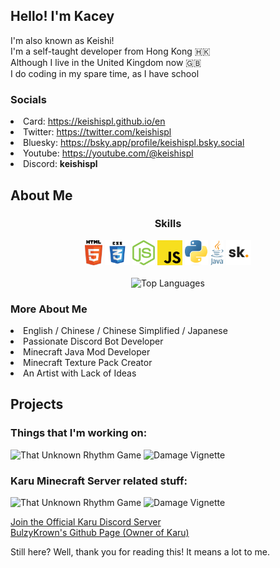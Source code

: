 ## Hello! I'm Kacey
I'm also known as Keishi!<br>
I'm a self-taught developer from Hong Kong 🇭🇰<br>
Although I live in the United Kingdom now 🇬🇧<br>
I do coding in my spare time, as I have school

<h3>Socials</h3>
<li>Card: <a href="https://keishispl.github.io/en">https://keishispl.github.io/en</a></li>
<li>Twitter: <a href="https://twitter.com/keishispl">https://twitter.com/keishispl</a></li>
<li>Bluesky: <a href="https://bsky.app/profile/keishispl.bsky.social">https://bsky.app/profile/keishispl.bsky.social</a></li>
<li>Youtube: <a href="https://youtube.com/@keishispl">https://youtube.com/@keishispl</a></li>
<li>Discord: <b>keishispl</b></li>

## About Me
<h3 align=center>Skills</h3>
<p align="center">
<img height="40px" src="lang/HTML5.png">
<img height="40px" src="lang/CSS3.png">
<img height="40px" src="lang/NodeJS.png">
<img height="40px" src="lang/JavaScript.png">
<img height="40px" src="lang/Python.png">
<img height="40px" src="lang/Java.png">
<img height="40px" src="lang/Skript.png">
<br><br>
<img alt="Top Languages" src="https://github-readme-stats.vercel.app/api/top-langs/?username=keishispl&theme=tokyonight">
</p>

<h3>More About Me</h3>
<li>English / Chinese / Chinese Simplified / Japanese</li>
<li>Passionate Discord Bot Developer</li>
<li>Minecraft Java Mod Developer</li>
<li>Minecraft Texture Pack Creator</li>
<li>An Artist with Lack of Ideas</li>

## Projects
<h3>Things that I'm working on:</h3>
<img alt="That Unknown Rhythm Game" src="https://github-readme-stats.vercel.app/api/pin/?username=keishispl&repo=turg&theme=tokyonight">
<img alt="Damage Vignette" src="https://github-readme-stats.vercel.app/api/pin/?username=keishispl&repo=damagevignette&theme=tokyonight">

<h3>Karu Minecraft Server related stuff:</h3>
<img alt="That Unknown Rhythm Game" src="https://github-readme-stats.vercel.app/api/pin/?username=keishispl&repo=karu&theme=tokyonight">
<img alt="Damage Vignette" src="https://github-readme-stats.vercel.app/api/pin/?username=keishispl&repo=karupack&theme=tokyonight">

<a href="https://discord.com/servers/karu-dal-season-410613670322634754">Join the Official Karu Discord Server</a><br>
<a href="https://github.com/BulzyKrown">BulzyKrown's Github Page (Owner of Karu)</a>

<p>Still here? Well, thank you for reading this! It means a lot to me.</p>